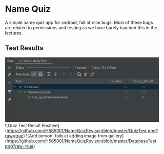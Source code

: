 # Name Quiz 

A simple name quiz app for android, full of nice bugs.
Most of these bugs are related to permissions and testing as we have barely touched this in the lectures.

## Test Results

![Main Activity Button Test Positive](https://github.com/H585001/NameQuizRevison/blob/master/MainTest.png?raw=true)
![Quiz Test Result Positive] (https://github.com/H585001/NameQuizRevison/blob/master/QuizTest.png?raw=true)
![Add person, fails at adding image from gallery] (https://github.com/H585001/NameQuizRevison/blob/master/DatabaseTest.png?raw=true)
